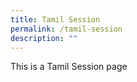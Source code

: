 ```yaml
---
title: Tamil Session
permalink: /tamil-session
description: ""
---
```



<p>This is a Tamil Session page</p>